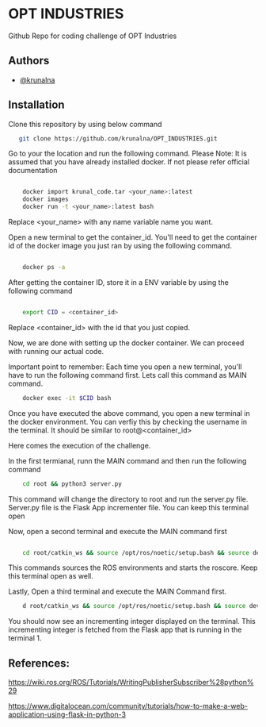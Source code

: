 
# OPT INDUSTRIES

Github Repo for coding challenge of OPT Industries




## Authors

- [@krunalna](https://www.github.com/krunalna)



## Installation

Clone this repository by using below command

```bash
   git clone https://github.com/krunalna/OPT_INDUSTRIES.git
```

Go to your the location and run the following command. 
Please Note: It is assumed that you have already installed docker. If not please refer official documentation

```bash

    docker import krunal_code.tar <your_name>:latest
    docker images
    docker run -t <your_name>:latest bash
```

Replace <your_name> with any name variable name you want.

Open a new terminal to get the container_id.
You'll need to get the container id  of the docker image you just ran by using the following command.

```bash

    docker ps -a
```

After getting the container ID, store it in a ENV variable by using the following command

```bash

    export CID = <container_id>
```

Replace <container_id> with the id that you just copied.

Now, we are done with setting up the docker container. We can proceed with running our actual code.

Important point to remember: Each time you open a new terminal, you'll have to run the following command first.
Lets call this command as MAIN command.
``` bash
    docker exec -it $CID bash

```

Once you have executed the above command, you open a new terminal in the docker environment. You can verfiy
this by checking the username in the terminal. It should be similar to root@<container_id>


Here comes the execution of the challenge.

In the first termianal, runn the MAIN command and then run the following command

```bash
    cd root && python3 server.py
```

This command will change the directory to root and run the server.py file. Server.py file is the Flask App incrementer file.
You can keep this terminal open


Now, open a second terminal and execute the MAIN command first

``` bash

    cd root/catkin_ws && source /opt/ros/noetic/setup.bash && source devel/setup.bash && roscore

```

This commands sources the ROS environments and starts the roscore. Keep this terminal open as well.

Lastly, Open a third terminal and execute the MAIN Command first.

``` bash
    d root/catkin_ws && source /opt/ros/noetic/setup.bash && source devel/setup.bash && rosrun OPT_INDUSTRIES talker.py
```

You should now see an incrementing integer displayed on the terminal. This incrementing integer is fetched from the Flask app that is running 
in the terminal 1.








## References:

https://wiki.ros.org/ROS/Tutorials/WritingPublisherSubscriber%28python%29

https://www.digitalocean.com/community/tutorials/how-to-make-a-web-application-using-flask-in-python-3
